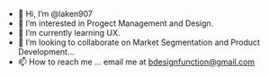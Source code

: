 - 👋 Hi, I’m @laken907
- 👀 I’m interested in Progect Management and Design.
- 🌱 I’m currently learning UX.
- 💞️ I’m looking to collaborate on Market Segmentation and Product Development...
- 📫 How to reach me ... email me at bdesignfunction@gmail.com

<!---
laken907/laken907 is a ✨ special ✨ repository because its `README.md` (this file) appears on your GitHub profile.
You can click the Preview link to take a look at your changes.
--->
